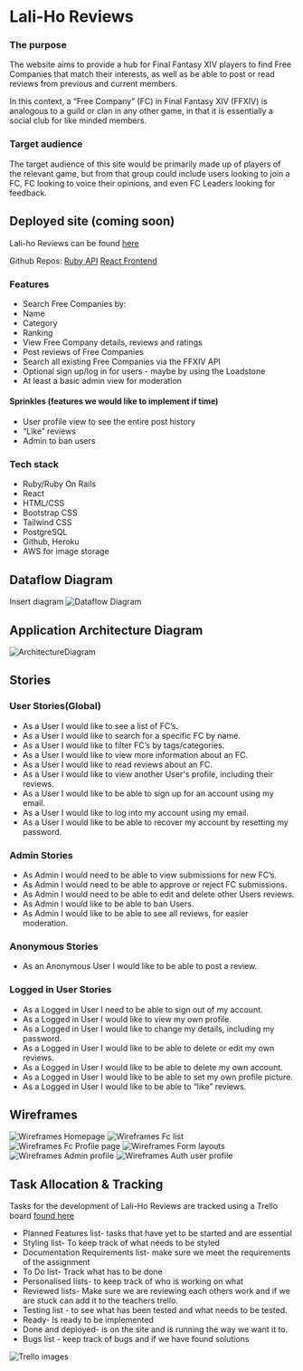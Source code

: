 
# Lali-Ho Reviews

### The purpose

The website aims to provide a hub for Final Fantasy XIV players to find Free Companies that match their interests, as well as be able to post or read reviews from previous and current members.

In this context, a “Free Company” (FC) in Final Fantasy XIV (FFXIV) is analogous to a guild or clan in any other game, in that it is essentially a social club for like minded members.

### Target audience

The target audience of this site would be primarily made up of players of the relevant game, but from that group could include users looking to join a FC,  FC looking to voice their opinions, and even FC Leaders  looking for feedback.

## Deployed site (coming soon)

Lali-ho Reviews can be found [here]()

Github Repos:
[Ruby API]()
[React Frontend]()

### Features

- Search Free Companies by:
- Name
- Category
- Ranking
- View Free Company details, reviews and ratings
- Post reviews of Free Companies
- Search all existing Free Companies via the FFXIV API
- Optional sign up/log in for users - maybe by using the Loadstone 
- At least a basic admin view for moderation

#### Sprinkles (features we would like to implement if time)
- User profile view to see the entire post history
- “Like” reviews
- Admin to ban users


### Tech stack

- Ruby/Ruby On Rails
- React
- HTML/CSS
- Bootstrap CSS
- Tailwind CSS
- PostgreSQL
- Github, Heroku
- AWS for image storage

## Dataflow Diagram

Insert diagram
![Dataflow Diagram](/docs/Guilds_data_flow.drawio.png)

## Application Architecture Diagram

![ArchitectureDiagram](/docs/ArchitectureDiagram.png)


## Stories 

### User Stories(Global)

- As a User I would like to see a list of FC’s.
- As a User I would like to search for a specific FC by name.
- As a User I would like to filter FC’s by tags/categories.
- As a User I would like to view more information about an FC.
- As a User I would like to read reviews about an FC.
- As a User I would like to view another User's profile, including their reviews.
- As a User I would like to be able to sign up for an account using my email.
- As a User I would like to log into my account using my email.
- As a User I would like to be able to recover my account by resetting my password.

### Admin Stories

- As Admin I would need to be able to view submissions for new FC’s.
- As Admin I would need to be able to approve or reject FC submissions.
- As Admin I would need to be able to edit and delete other Users reviews.
- As Admin I would like to be able to ban Users.
- As Admin I would like to be able to see all reviews, for easier moderation.

### Anonymous Stories

- As an Anonymous User I would like to be able to post a review.

### Logged in User Stories

- As a Logged in User I need to be able to sign out of my account.
- As a Logged in User I would like to view my own profile.
- As a Logged in User  I would like to change my details, including my password.
- As a Logged in User I would like to be able to delete or edit my own reviews.
- As a Logged in User I would like to be able to delete my own account.
- As a Logged in User I would like to be able to set my own profile picture.
- As a Logged in User I would like to be able to “like” reviews.


## Wireframes 

![Wireframes Homepage](/docs/home%20.png)
![Wireframes Fc list ](/docs/FC-list.png)
![Wireframes Fc Profile page](/docs/FC-profile.png)
![Wireframes Form layouts](/docs/Basic-formlayout.png)
![Wireframes Admin profile](/docs/Admin-profile.png)
![Wireframes Auth user profile](/docs/Authenitcated-user-profile%20.png)

## Task Allocation & Tracking

Tasks for the development of Lali-Ho Reviews are tracked using a Trello board [found here](https://trello.com/b/uveGyFVr/t3a2-part-ab)
- Planned Features list-  tasks that have yet to be started and are essential 
- Styling list- To keep track of what needs to be styled 
- Documentation Requirements list-  make sure we  meet the requirements of the assignment
- To Do list- Track what has to be done 
- Personalised lists- to keep track of who is working on what 
- Reviewed lists- Make sure we are reviewing each others work and if we are stuck can add it to the teachers trello.
- Testing list - to see what has been tested and what needs to be tested.
- Ready- Is ready to be implemented 
- Done and deployed-  is on the site and is running the way we want it to.
- Bugs list - keep track of bugs and if we  have found solutions

![Trello images]()









